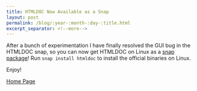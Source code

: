 ```yaml
---
title: HTMLDOC Now Available as a Snap
layout: post
permalink: /blog/:year-:month-:day-:title.html
excerpt_separator: <!--more-->
---
```


After a bunch of experimentation I have finally resolved the GUI bug in the
HTMLDOC snap, so you can now get HTMLDOC on Linux as a
[snap package](https://snapcraft.io/store/)! Run `snap install htmldoc` to
install the official binaries on Linux.

Enjoy!

<a class="btn btn-default" href="/htmldoc/index.html">Home Page <span class="glyphicon glyphicon-home" aria-hidden="true"></span></a>
